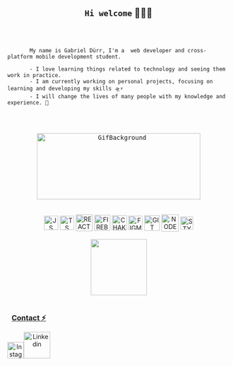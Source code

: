 <h2 align="center"> <code>Hi welcome</code> 👨‍💻✨ </h2>
<br><br>


 
           My name is Gabriel Dürr, I'm a  web developer and cross-platform mobile development student. 
           
           - I love learning things related to technology and seeing them work in practice.
           - I am currently working on personal projects, focusing on learning and developing my skills 🛸⚡
           - I will change the lives of many people with my knowledge and experience. 🖤  
 
     


 
 
 <br><br>
 
 <div align="center" style="display: inline_block">
 
 <kbd>
  
 <img align="center" height="150em" width="370em"  src="https://media4.giphy.com/media/eMv9sIXACKYuG7Pq27/giphy.gif?cid=790b7611d286d26497486ccf4c9579eee4be22451352ecc2&rid=giphy.gif&ct=g" alt="GifBackground">

 </kbd>
 
  </div>
 
 
 <br>
 
  
<br>


<div align="center" style="display: inline_block">
  
  <img align="center" alt="JS" height="32"  src="https://cdn.jsdelivr.net/gh/devicons/devicon/icons/javascript/javascript-original.svg">
 
  <img align="center" alt="TS" height="32" src="https://cdn.jsdelivr.net/gh/devicons/devicon/icons/typescript/typescript-original.svg">
 
  <img align="center" alt="REACT" height="38"  src="https://cdn.jsdelivr.net/gh/devicons/devicon/icons/react/react-original-wordmark.svg">
 
  <img align="center" alt="FIREBASE" height="36"  src="https://camo.githubusercontent.com/df1439c289b9cb4558e079a9110731e666976c4f2b6ef387b8fee78ca95375dc/68747470733a2f2f696d672e69636f6e73382e636f6d2f636f6c6f722f3435322f66697265626173652e706e67">
 
  <img align="center" alt="CHAKRA UI" height="34"  src="https://itelofilho.gallerycdn.vsassets.io/extensions/itelofilho/chakra-ui-cheatsheet/0.1.2/1602346378840/Microsoft.VisualStudio.Services.Icons.Default">
 
 
  <img align="center" alt="FIGMA" height="32"  src="https://cdn.jsdelivr.net/gh/devicons/devicon/icons/figma/figma-original.svg">
 
  <img align="center" alt="GIT" height="35" src="https://raw.githubusercontent.com/jmnote/z-icons/master/svg/git.svg">
  
  <img align="center" alt="NODEJS" height="39"  src="https://cdn.jsdelivr.net/gh/devicons/devicon/icons/nodejs/nodejs-original.svg">
 
 <img align="center" alt="STYLED COMPONENTS" height="29"  src="https://miro.medium.com/max/480/1*Iohnw2aOQ5EBghVoqKA7VA.png">
 

 
 

 
 
  
</div>

 <br>
 

 <div align="center" style="display: inline_block">
  
  <a href="https://github.com/gabriel-durr">
   
  <img align="center" height="127em" src="https://github-readme-stats.vercel.app/api/top-langs/?username=gabriel-durr&layout=compact&langs_count=7&theme=swift&border_radius=35&border_color=a28e2&title_color=D4AF37">

</div>
 
 <br>

<div align="center" style="display: inline-block">

### Contact ⚡
    
   <a href="https://www.instagram.com/gabrieldurr_/"><img src="https://cdn-icons-png.flaticon.com/512/2111/2111463.png" alt="Instagram" width="37"></a><a href="https://www.linkedin.com/in/gabriel-durr/"><img src="https://img.icons8.com/plasticine/452/linkedin.png" alt="Linkedin" width="60"></a>
 
    
</div>
